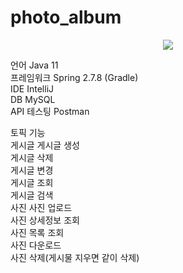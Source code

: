 # photo_album

<p align="center">
  <img src="![photoAlbumERDjpeg](https://user-images.githubusercontent.com/74303992/220883554-b25ba35a-2b35-4fba-8fe4-6bf3b3b785ff.jpeg)">
</p>

언어	Java 11  
프레임워크	Spring 2.7.8 (Gradle)  
IDE	IntelliJ  
DB	MySQL  
API 테스팅	Postman  

토픽	기능  
게시글	게시글 생성   
게시글 삭제  
게시글 변경  
게시글 조회  
게시글 검색  
사진	사진 업로드  
사진 상세정보 조회  
사진 목록 조회  
사진 다운로드  
사진 삭제(게시물 지우면 같이 삭제)  
